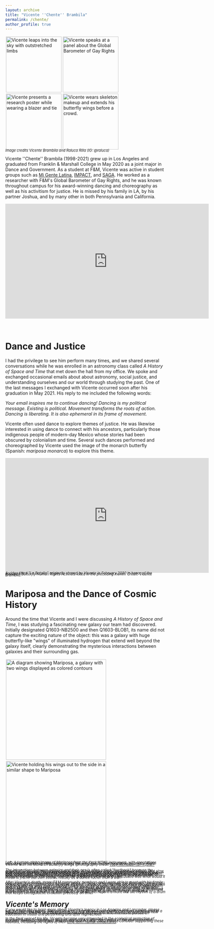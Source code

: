 ```yaml
---
layout: archive
title: "Vicente ''Chente'' Brambila"
permalink: /chente/
author_profile: true
---
```

<!--
<img src="https://crosstrainor.github.io/images/vicente-leaping-250.jpeg">
# Vicente ''Chente'' Brambila
-->

<img style="border:2px solid white" src="https://crosstrainor.github.io/images/vicente-leaping-175sq.jpg" width=175 alt='Vicente leaps into the sky with outstretched limbs'><img style="border:2px solid white" src="https://crosstrainor.github.io/images/vicente-barometer-175sq.jpeg" width=175 alt='Vicente speaks at a panel about the Global Barometer of Gay Rights'><img style="border:2px solid white" src="https://crosstrainor.github.io/images/vicente-poster-175sq.jpeg" width=175 alt="Vicente presents a research poster while wearing a blazer and tie"><img style="border:2px solid white" src="https://crosstrainor.github.io/images/vicente-diadelosmuertos-175sq.jpeg" width=175 alt='Vicente wears skeleton makeup and extends his butterfly wings before a crowd.'><br>
<font style="line-height: 0.3em; font-size: 0.8em; font-style: italic;">Image credits Vicente Brambila and Raluca Rilla (IG: @raluca)</font>


Vicente ''Chente'' Brambila (1998-2021) grew up in Los Angeles and graduated from Franklin & Marshall College in May 2020 as a joint 
major in Dance and Government. As a student at F&M, Vicente was active in student groups such 
as [Mi Gente Latina](https://www.fandm.edu/campus-life/clubs/mi-gente-latina), [IMPACT](https://www.fandm.edu/campus-life/clubs/i-m-p-a-c-t), and [SAGA](https://www.fandm.edu/campus-life/clubs/lgbta). He worked as a researcher with F&M's Global Barometer of 
Gay Rights, and he was known throughout campus for his award-winning dancing and choreography as
well as his activitism for justice. He is missed by his family in LA, by his partner Joshua, and 
by many other in both Pennsylvania and California.

<iframe title="vimeo-player" src="https://player.vimeo.com/video/503656676?h=2187b51823" width="640" height="360" frameborder="0" allowfullscreen></iframe>

&nbsp;

# Dance and Justice

I had the privilege to see him perform many times, and we shared several conversations while he was enrolled in an 
astronomy class called *A History of Space and Time* that met down the hall from my office. We spoke and exchanged 
occasional emails about about astronomy, social justice, and understanding ourselves and our world through studying the past. 
One of the last messages I exchanged with Vicente occurred soon after his graduation in May 2021.
His reply to me included the following words:

*Your email inspires me to continue dancing! Dancing is my political message. Existing is political. Movement transforms the roots of action. Dancing is liberating. It is also ephemeral in its frame of movement.*

Vicente often used dance to explore themes of justice. He was likewise interested in 
using dance to connect with his ancestors, particularly those indigenous people of modern-day Mexico whose stories had been
obscured by colonialism and time. Several such dances performed and choreographed by Vicente used the image of the monarch 
butterfly (Spanish: *mariposa monarca*) to explore this theme.

<iframe title="vimeo-player" src="https://player.vimeo.com/video/647135818?h=42940e60d2" width="640" height="360" frameborder="0" allowfullscreen></iframe>
<!-- <sub><i>A video titled "La Batalla" originally shared by Vicente in February 2020 in honor of the Monarch Butterfly Human Rights Activists killed in the preceding month. Credit: Vicente Brambila.</i></sub> -->
<font style="line-height: 0.3em; font-size: 0.8em; font-style: italic;">A video titled "La Batalla" originally shared by Vicente in February 2020 in honor of the Monarch Butterfly Human Rights Activists killed in the preceding month. Credit: Vicente Brambila.</font>

<br>
<!-- &nbsp; -->

# Mariposa and the Dance of Cosmic History

Around the time that Vicente and I were discussing *A History of Space and Time*, I was studying a fascinating new galaxy our 
team had discovered. 
Initially designated Q1603-NB2500 and then Q1603-BLOB1, its name did not capture the exciting nature of the object: this was a galaxy with 
huge butterfly-like "wings" of illuminated hydrogen that extend well beyond the galaxy itself, clearly demonstrating the mysterious 
interactions between galaxies and their surrounding gas.

<!--<img src="https://crosstrainor.github.io/images/mariposa-annotated-60.png" height="220" alt="A diagram showing Mariposa, a galaxy with two wings displayed as colored contours"><img src="https://crosstrainor.github.io/images/vicente-wings-240.jpeg" height="220" alt='Vicente holding his wings out to the side in a similar shape to Mariposa'>-->

<img src="https://crosstrainor.github.io/images/mariposa-annotated-crop-240.png" alt="A diagram showing Mariposa, a galaxy with two wings displayed as colored contours" style="border:2px solid white" height=315><img src="https://crosstrainor.github.io/images/vicente-wings-240.jpeg" alt='Vicente holding his wings out to the side in a similar shape to Mariposa' style="border:2px solid white" height=315><br>
<font style="line-height: 0.3em; font-size: 0.8em; font-style: italic;">Left: A Lyman-alpha image of Mariposa from the Keck/KCWI instrument, with annotations indicating emission by other species and the wing-like outflow/ionization geometry. Right: Vicente with his Monarch Butterfly wings (photography credit <a href='https://www.tobyrichards.com/'>Toby Richards<\a><\font>

The interactions between galaxies and their gas is often called "feedback" because the growth of stars or supermassive black holes in the galaxy
produces complex effects that slow down future growth. These interactions play an important role in shaping the history of our own galaxy, and
they are often framed as a violent battle using words such as "strangulation" and "disruption". However, I have been inspired by [other astronomers](https://folklife.si.edu/magazine/intergalactic-pachamama-kichwa-cosmology-vs-western-astrophysics) to re-think my use of violent language to describe the Universe, especially with respect to the processes that brought our Galaxy into being. One of the questions Vicente and I discussed was *what would it mean to frame our own cosmic history as a dance rather than a war?* 

After Vicente's death, many F&M community members and I were able to meet with his family and share our memories of his college years. In those
conversations, the Brambila family and I talked about the connections between Vicente's study of history and ancestry through the lens of 
dance and my own studies through the tools of astronomy. We decided that an appropriate way to honor his work and celebrate his life would be to name the unique galaxy described above *Mariposa* in memory of Vicente. The wing-like shape of Mariposa evokes Vicente's many dances with his Monarch 
butterfly wings, providing a reminder of the artistry he shared and of the power of dance to re-imagine our relationship to our 
ancestors--both on Earth and in the cosmos beyond. In this framing, the slow growth of galaxies through feedback interactions is not a 
matter of domination or death; perhaps it is more like the rhythm of a drum that keeps extragalactic evolution precisely on time.

# Vicente's Memory

If you would like to learn more about Vicente's legacy in Los Angeles and Lancaster, please see the following pages. Many of Vicente's 
friends and community members contributed to a [tribute page](https://www.kudoboard.com/boards/1Fg8RTXh), and the 
[Vicente Brambila Visual & Performing Arts (VAPA) Scholarship](https://www.amuanimo.org/studentscholarships) is now awarded to a student at 
a California Green Dot High School who intends to pursue an education in visual and performing arts after high school.

In the final year of his life, Vicente became very interested in the ecological protection of monarch butterfly habitats in 
Mexico, particularly after the deaths of the environmental activists Homero Gómez and Raúl Hernández in early 2020. Please consider 
supporting these habitats, including the rights of their 
[long-term human inhabitants](https://www.sciencedirect.com/science/article/abs/pii/S0305750X21000322).


